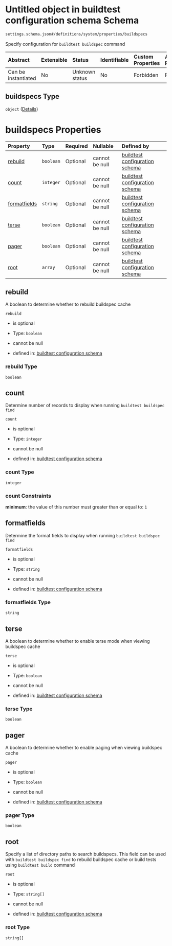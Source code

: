 # Untitled object in buildtest configuration schema Schema

```txt
settings.schema.json#/definitions/system/properties/buildspecs
```

Specify configuration for `buildtest buildspec` command

| Abstract            | Extensible | Status         | Identifiable | Custom Properties | Additional Properties | Access Restrictions | Defined In                                                                   |
| :------------------ | :--------- | :------------- | :----------- | :---------------- | :-------------------- | :------------------ | :--------------------------------------------------------------------------- |
| Can be instantiated | No         | Unknown status | No           | Forbidden         | Forbidden             | none                | [settings.schema.json\*](../out/settings.schema.json "open original schema") |

## buildspecs Type

`object` ([Details](settings-definitions-system-properties-buildspecs.md))

# buildspecs Properties

| Property                      | Type      | Required | Nullable       | Defined by                                                                                                                                                                                              |
| :---------------------------- | :-------- | :------- | :------------- | :------------------------------------------------------------------------------------------------------------------------------------------------------------------------------------------------------ |
| [rebuild](#rebuild)           | `boolean` | Optional | cannot be null | [buildtest configuration schema](settings-definitions-system-properties-buildspecs-properties-rebuild.md "settings.schema.json#/definitions/system/properties/buildspecs/properties/rebuild")           |
| [count](#count)               | `integer` | Optional | cannot be null | [buildtest configuration schema](settings-definitions-system-properties-buildspecs-properties-count.md "settings.schema.json#/definitions/system/properties/buildspecs/properties/count")               |
| [formatfields](#formatfields) | `string`  | Optional | cannot be null | [buildtest configuration schema](settings-definitions-system-properties-buildspecs-properties-formatfields.md "settings.schema.json#/definitions/system/properties/buildspecs/properties/formatfields") |
| [terse](#terse)               | `boolean` | Optional | cannot be null | [buildtest configuration schema](settings-definitions-system-properties-buildspecs-properties-terse.md "settings.schema.json#/definitions/system/properties/buildspecs/properties/terse")               |
| [pager](#pager)               | `boolean` | Optional | cannot be null | [buildtest configuration schema](settings-definitions-system-properties-buildspecs-properties-pager.md "settings.schema.json#/definitions/system/properties/buildspecs/properties/pager")               |
| [root](#root)                 | `array`   | Optional | cannot be null | [buildtest configuration schema](settings-definitions-system-properties-buildspecs-properties-root.md "settings.schema.json#/definitions/system/properties/buildspecs/properties/root")                 |

## rebuild

A boolean to determine whether to rebuild buildspec cache

`rebuild`

*   is optional

*   Type: `boolean`

*   cannot be null

*   defined in: [buildtest configuration schema](settings-definitions-system-properties-buildspecs-properties-rebuild.md "settings.schema.json#/definitions/system/properties/buildspecs/properties/rebuild")

### rebuild Type

`boolean`

## count

Determine number of records to display when running `buildtest buildspec find`

`count`

*   is optional

*   Type: `integer`

*   cannot be null

*   defined in: [buildtest configuration schema](settings-definitions-system-properties-buildspecs-properties-count.md "settings.schema.json#/definitions/system/properties/buildspecs/properties/count")

### count Type

`integer`

### count Constraints

**minimum**: the value of this number must greater than or equal to: `1`

## formatfields

Determine the format fields to display when running `buildtest buildspec find`

`formatfields`

*   is optional

*   Type: `string`

*   cannot be null

*   defined in: [buildtest configuration schema](settings-definitions-system-properties-buildspecs-properties-formatfields.md "settings.schema.json#/definitions/system/properties/buildspecs/properties/formatfields")

### formatfields Type

`string`

## terse

A boolean to determine whether to enable terse mode when viewing buildspec cache

`terse`

*   is optional

*   Type: `boolean`

*   cannot be null

*   defined in: [buildtest configuration schema](settings-definitions-system-properties-buildspecs-properties-terse.md "settings.schema.json#/definitions/system/properties/buildspecs/properties/terse")

### terse Type

`boolean`

## pager

A boolean to determine whether to enable paging when viewing buildspec cache

`pager`

*   is optional

*   Type: `boolean`

*   cannot be null

*   defined in: [buildtest configuration schema](settings-definitions-system-properties-buildspecs-properties-pager.md "settings.schema.json#/definitions/system/properties/buildspecs/properties/pager")

### pager Type

`boolean`

## root

Specify a list of directory paths to search buildspecs. This field can be used with `buildtest buildspec find` to rebuild buildspec cache or build tests using `buildtest build` command

`root`

*   is optional

*   Type: `string[]`

*   cannot be null

*   defined in: [buildtest configuration schema](settings-definitions-system-properties-buildspecs-properties-root.md "settings.schema.json#/definitions/system/properties/buildspecs/properties/root")

### root Type

`string[]`
